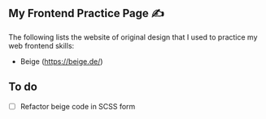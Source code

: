 ## My Frontend Practice Page ✍️
The following lists the website of original design that I used to practice my web frontend skills: 
- Beige (https://beige.de/)
## To do
- [ ] Refactor beige code in SCSS form

